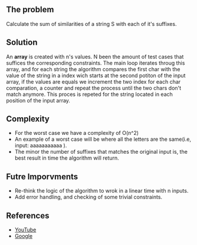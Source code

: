 ## The problem
Calculate the sum of similarities of a string S with each of it's suffixes.

## Solution
An **array** is created with n's values. N been the amount of test cases that suffices the corresponding constraints.
The main loop iterates throug this array, and for each string the algorithm compares the first char with the value of the string in a index wich starts at the second potiton of the input array, if the values are equals we increment the two index for each char comparation, a counter and repeat the process until the two chars don't match anymore. This proces is repeted for the string located in each position of the input array.

## Complexity
- For the worst case we have a complexity of O(n^2)
- An example of a worst case will be where all the letters are the same(i.e, input: aaaaaaaaaaa ).
- The minor the number of suffixes that matches the original input is, the best result in time the algorithm will return.

## Futre Imporvments
- Re-think the logic of the algorithm to wrok in a linear time with n inputs.
- Add error handling, and checking of some trivial constraints.

## References
- [YouTube](https://www.youtube.com/watch?v=CpZh4eF8QBw)
- [Google](https://ivanyu.me/blog/2013/10/15/z-algorithm/)

